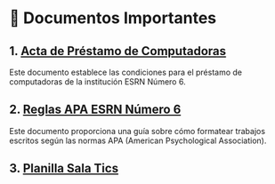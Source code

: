 # 📄 Documentos Importantes

## 1. [Acta de Préstamo de Computadoras](./acta_prestamo_notebook/acta_prestamo_notebook.md)

Este documento establece las condiciones para el préstamo de computadoras de la institución ESRN Número 6.

## 2. [Reglas APA ESRN Número 6](./reglasApa/reglasApa.md)

Este documento proporciona una guía sobre cómo formatear trabajos escritos según las normas APA (American Psychological Association).

## 3. [Planilla Sala Tics](./planillaSalaTics/planillaSalaTics.md)
